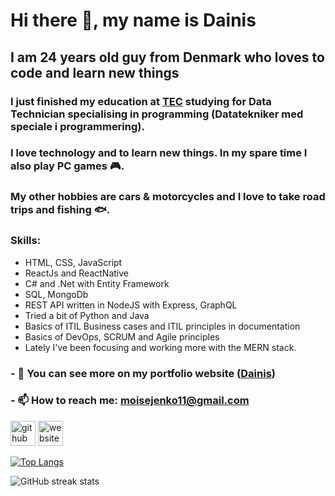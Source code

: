 # Hi there 👋, my name is Dainis
## I am 24 years old guy from Denmark who loves to code and learn new things
### I just finished my education at [TEC](https://www.tec.dk/) studying for Data Technician specialising in programming (Datatekniker med speciale i programmering). 
### I love technology and to learn new things. In my spare time I also play PC games :video_game:.  
### My other hobbies are cars & motorcycles and I love to take road trips and fishing :fish:.

### <b>Skills</b>: 
* HTML, CSS, JavaScript
* ReactJs and ReactNative
* C# and .Net with Entity Framework
* SQL, MongoDb
* REST API written in NodeJS with Express, GraphQL
* Tried a bit of Python and Java
* Basics of ITIL Business cases and ITIL principles in documentation
* Basics of DevOps, SCRUM and Agile principles
* Lately I've been focusing and working more with the MERN stack.


### - 🔭 You can see more on my portfolio website ([Dainis](https://dainis.dk)) 
### - 📫 How to reach me: moisejenko11@gmail.com 


[<img src='https://cdn.jsdelivr.net/npm/simple-icons@3.0.1/icons/github.svg' alt='github' height='40'>](https://github.com/DainisM)  [<img src='https://cdn.jsdelivr.net/npm/simple-icons@3.0.1/icons/icloud.svg' alt='website' height='40'>](https://dainism.github.io/dainis-portfolio/)  

[![Top Langs](https://github-readme-stats.vercel.app/api/top-langs/?username=DainisM)](https://github.com/anuraghazra/github-readme-stats)

![GitHub streak stats](https://github-readme-streak-stats.herokuapp.com/?user=DainisM)  
